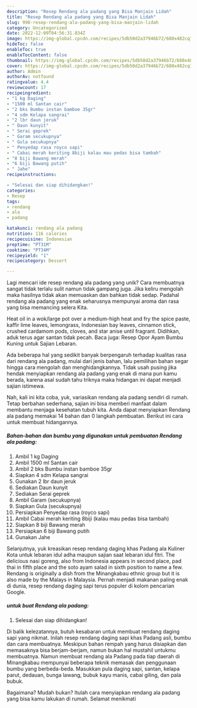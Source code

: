 ```yaml
---
description: "Resep Rendang ala padang yang Bisa Manjain Lidah"
title: "Resep Rendang ala padang yang Bisa Manjain Lidah"
slug: 998-resep-rendang-ala-padang-yang-bisa-manjain-lidah
category: Uncategorized
date: 2022-12-09T04:56:31.834Z
image: https://img-global.cpcdn.com/recipes/5db50d2a37946b72/680x482cq70/rendang-ala-padang-foto-resep-utama.jpg
hideToc: false
enableToc: true
enableTocContent: false
thumbnail: https://img-global.cpcdn.com/recipes/5db50d2a37946b72/680x482cq70/rendang-ala-padang-foto-resep-utama.jpg
cover: https://img-global.cpcdn.com/recipes/5db50d2a37946b72/680x482cq70/rendang-ala-padang-foto-resep-utama.jpg
author: Admin
authorAv: notfound
ratingvalue: 4.4
reviewcount: 17
recipeingredient:
- "1 kg Daging"
- "1500 ml Santan cair"
- "2 bks Bumbu instan bamboe 35gr"
- "4 sdm Kelapa sangrai"
- "2 lbr daun jeruk"
- " Daun kunyit"
- " Serai geprek"
- " Garam secukupnya"
- " Gula secukupnya"
- " Penyedap rasa royco sapi"
- " Cabai merah keriting 8biji kalau mau pedas bisa tambah"
- "8 biji Bawang merah"
- "6 biji Bawang putih"
- " Jahe"
recipeinstructions:

- "Selesai dan siap dihidangkan!"
categories:
- Resep
tags:
- rendang
- ala
- padang

katakunci: rendang ala padang 
nutrition: 116 calories
recipecuisine: Indonesian
preptime: "PT31M"
cooktime: "PT34M"
recipeyield: "1"
recipecategory: Dessert

---
```





Lagi mencari ide resep rendang ala padang yang unik? Cara membuatnya sangat tidak terlalu sulit namun tidak gampang juga. Jika keliru mengolah maka hasilnya tidak akan memuaskan dan bahkan tidak sedap. Padahal rendang ala padang yang enak seharusnya mempunyai aroma dan rasa yang bisa memancing selera Kita.





Heat oil in a wok/large pot over a medium-high heat and fry the spice paste, kaffir lime leaves, lemongrass, Indonesian bay leaves, cinnamon stick, crushed cardamom pods, cloves, and star anise until fragrant. Didihkan, aduk terus agar santan tidak pecah. Baca juga: Resep Opor Ayam Bumbu Kuning untuk Sajian Lebaran.

Ada beberapa hal yang sedikit banyak berpengaruh terhadap kualitas rasa dari rendang ala padang, mulai dari jenis bahan, lalu pemilihan bahan segar hingga cara mengolah dan menghidangkannya. Tidak usah pusing jika hendak menyiapkan rendang ala padang yang enak di mana pun kamu berada, karena asal sudah tahu triknya maka hidangan ini dapat menjadi sajian istimewa.






Nah, kali ini kita coba, yuk, variasikan rendang ala padang sendiri di rumah. Tetap berbahan sederhana, sajian ini bisa memberi manfaat dalam membantu menjaga kesehatan tubuh kita. Anda dapat menyiapkan Rendang ala padang memakai 14 bahan dan 0 langkah pembuatan. Berikut ini cara untuk membuat hidangannya.

<!--inarticleads1-->

##### Bahan-bahan dan bumbu yang digunakan untuk pembuatan Rendang ala padang:

1. Ambil 1 kg Daging
1. Ambil 1500 ml Santan cair
1. Ambil 2 bks Bumbu instan bamboe 35gr
1. Siapkan 4 sdm Kelapa sangrai
1. Gunakan 2 lbr daun jeruk
1. Sediakan  Daun kunyit
1. Sediakan  Serai geprek
1. Ambil  Garam (secukupnya)
1. Siapkan  Gula (secukupnya)
1. Persiapkan  Penyedap rasa (royco sapi)
1. Ambil  Cabai merah keriting 8biji (kalau mau pedas bisa tambah)
1. Siapkan 8 biji Bawang merah
1. Persiapkan 6 biji Bawang putih
1. Gunakan  Jahe


Selanjutnya, yuk kreasikan resep rendang daging khas Padang ala Kuliner Kota untuk lebaran idul adha maupun sajian saat lebaran idul fitri. The delicious nasi goreng, also from Indonesia appears in second place, pad thai in fifth place and the soto ayam salad in sixth position to name a few. Rendang is originally a dish from the Minangkabau ethnic group but it is also made by the Malays in Malaysia. Pernah menjadi makanan paling enak di dunia, resep rendang daging sapi terus populer di kolom pencarian Google. 

<!--inarticleads2-->

#####  untuk buat Rendang ala padang:


1. Selesai dan siap dihidangkan!

Di balik kelezatannya, butuh kesabaran untuk membuat rendang daging sapi yang nikmat. Inilah resep rendang daging sapi khas Padang asli, bumbu dan cara membuatnya. Meskipun bahan rempah yang harus disiapkan dan memasaknya bisa berjam-berjam, namun bukan hal mustahil untukmu membuatnya. Namun membuat rendang ala Padang pada tiap daerah di Minangkabau mempunyai beberapa teknik memasak dan penggunaan bumbu yang berbeda-beda. Masukkan pula daging sapi, santan, kelapa parut, dedauan, bunga lawang, bubuk kayu manis, cabai giling, dan pala bubuk. 

Bagaimana? Mudah bukan? Itulah cara menyiapkan rendang ala padang yang bisa kamu lakukan di rumah. Selamat menikmati
